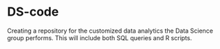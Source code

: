 # DS-code

Creating a repository for the customized data analytics the Data Science group performs. This will include both SQL queries and R scripts.  
